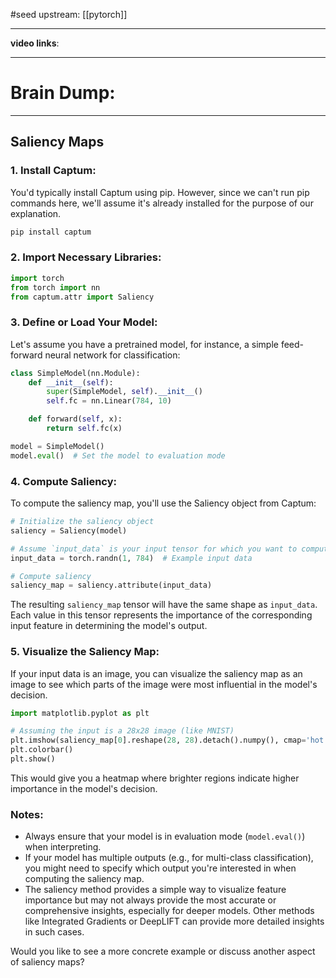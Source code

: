 #seed 
upstream: [[pytorch]]

---

**video links**: 

---

# Brain Dump: 


--- 
## Saliency Maps 
### 1. Install Captum:
You'd typically install Captum using pip. However, since we can't run pip commands here, we'll assume it's already installed for the purpose of our explanation.

```bash
pip install captum
```

### 2. Import Necessary Libraries:
```python
import torch
from torch import nn
from captum.attr import Saliency
```

### 3. Define or Load Your Model:
Let's assume you have a pretrained model, for instance, a simple feed-forward neural network for classification:

```python
class SimpleModel(nn.Module):
    def __init__(self):
        super(SimpleModel, self).__init__()
        self.fc = nn.Linear(784, 10)

    def forward(self, x):
        return self.fc(x)

model = SimpleModel()
model.eval()  # Set the model to evaluation mode
```

### 4. Compute Saliency:
To compute the saliency map, you'll use the Saliency object from Captum:

```python
# Initialize the saliency object
saliency = Saliency(model)

# Assume `input_data` is your input tensor for which you want to compute the saliency map
input_data = torch.randn(1, 784)  # Example input data

# Compute saliency
saliency_map = saliency.attribute(input_data)
```

The resulting `saliency_map` tensor will have the same shape as `input_data`. Each value in this tensor represents the importance of the corresponding input feature in determining the model's output.

### 5. Visualize the Saliency Map:
If your input data is an image, you can visualize the saliency map as an image to see which parts of the image were most influential in the model's decision.

```python
import matplotlib.pyplot as plt

# Assuming the input is a 28x28 image (like MNIST)
plt.imshow(saliency_map[0].reshape(28, 28).detach().numpy(), cmap='hot')
plt.colorbar()
plt.show()
```

This would give you a heatmap where brighter regions indicate higher importance in the model's decision.

### Notes:
- Always ensure that your model is in evaluation mode (`model.eval()`) when interpreting.
- If your model has multiple outputs (e.g., for multi-class classification), you might need to specify which output you're interested in when computing the saliency map.
- The saliency method provides a simple way to visualize feature importance but may not always provide the most accurate or comprehensive insights, especially for deeper models. Other methods like Integrated Gradients or DeepLIFT can provide more detailed insights in such cases.

Would you like to see a more concrete example or discuss another aspect of saliency maps?




